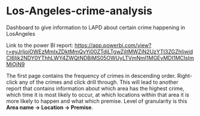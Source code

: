 # Los-Angeles-crime-analysis
Dashboard to give information to LAPD about certain crime happening in  LosAngeles

Link to the power BI report: https://app.powerbi.com/view?r=eyJrIjoiOWEzMmIxZDktMmQyYi00ZTdjLTgwZjItMWZiN2UzYTI3ZGZhIiwidCI6Ijk2NDY0YThhLWY4ZWQtNDBiMS05OWUyLTVmNmI1MGEyMDI1MCIsImMiOjN9

The first page contains the frequency of crimes in descending order. Right-click any of the crimes and click drill through. This will lead to another report that contains information about which area has the highest crime, which time it is most likely to occur, at which locations within that area it is more likely to happen and what which premise. Level of granularity is this  **Area name -> Location -> Premise**.
